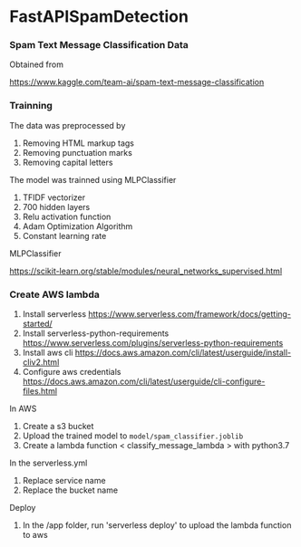 # FastAPISpamDetection

### Spam Text Message Classification Data
Obtained from

https://www.kaggle.com/team-ai/spam-text-message-classification

### Trainning 
The data was preprocessed by 
1. Removing HTML markup tags
1. Removing punctuation marks
1. Removing capital letters

The model was trainned using MLPClassifier
1. TFIDF vectorizer
1. 700 hidden layers 
1. Relu activation function
1. Adam Optimization Algorithm 
1. Constant learning rate

MLPClassifier

https://scikit-learn.org/stable/modules/neural_networks_supervised.html

### Create AWS lambda
1. Install serverless https://www.serverless.com/framework/docs/getting-started/
1. Install serverless-python-requirements https://www.serverless.com/plugins/serverless-python-requirements
1. Install aws cli https://docs.aws.amazon.com/cli/latest/userguide/install-cliv2.html
1. Configure aws credentials https://docs.aws.amazon.com/cli/latest/userguide/cli-configure-files.html

In AWS
1. Create a s3 bucket 
1. Upload the trained model to ```model/spam_classifier.joblib```
1. Create a lambda function < classify_message_lambda > with python3.7


In the serverless.yml
1. Replace service name
1. Replace the bucket name 

Deploy 
1. In the /app folder, run 'serverless deploy' to upload the lambda function to aws

